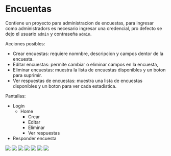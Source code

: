 # Encuentas

Contiene un proyecto para administracion de encuestas, para ingresar como administradors es necesario ingresar una credencial, pro defecto se dejo el usuario `admin` y contraseña `admin`.

Acciones posibles:

- Crear encuestas: requiere nomnbre, descripcion y campos dentor de la encuesta.
- Editar encuestas: permite cambiar o eliminar campos en la encuesta,
- Eliminar encuestas: muestra la lista de encuestas disponibles y un boton para suprimir.
- Ver respuestas de encuestas: muestra una lista de encuestas disponibles y un boton para ver cada estadistica.

Pantallas:

- Login
  - Home
    - Crear
    - Editar
    - Eliminar
    - Ver respuestas
- Responder encuesta

![](./fotos/1.jpeg)
![](./fotos/2.jpeg)
![](./fotos/3.jpeg)
![](./fotos/4.jpeg)
![](./fotos/5.jpeg)
![](./fotos/6.jpeg)
![](./fotos/7.jpeg)
